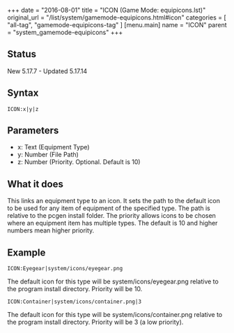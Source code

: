 +++
date = "2016-08-01"
title = "ICON (Game Mode: equipicons.lst)"
original_url = "/list/system/gamemode-equipicons.html#icon"
categories = [ "all-tag", "gamemode-equipicons-tag" ]
[menu.main]
    name = "ICON"
    parent = "system_gamemode-equipicons"
+++

## Status

New 5.17.7 - Updated 5.17.14

## Syntax

`ICON:x|y|z`

## Parameters

-   x: Text (Equipment Type)
-   y: Number (File Path)
-   z: Number (Priority. Optional. Default is 10)



What it does
------------

This links an equipment type to an icon. It sets the path to the default
icon to be used for any item of equipment of the specified type. The
path is relative to the pcgen install folder. The priority allows icons
to be chosen where an equipment item has multiple types. The default is
10 and higher numbers mean higher priority.

Example
-------

`ICON:Eyegear|system/icons/eyegear.png`

The default icon for this type will be <span class="lstfile">
system/icons/eyegear.png </span> relative to the program install
directory. Priority will be 10.

`ICON:Container|system/icons/container.png|3`

The default icon for this type will be <span class="lstfile">
system/icons/container.png </span> relative to the program install
directory. Priority will be 3 (a low priority).

